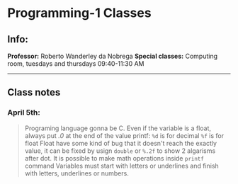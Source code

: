 # Programming-1 Classes
## Info:
**Professor:** Roberto Wanderley da Nobrega
**Special classes:** Computing room, tuesdays and thursdays 09:40-11:30 AM

---

## Class notes
### April 5th:
> Programing language gonna be C.
> Even if the variable is a float, always put *.0* at the end of the value 
> printf: `%d` is for decimal `%f` is for float
> Float have some kind of bug that it doesn't reach the exactly value, it can be fixed by usign `double` or `%.2f` to show 2 algarisms after dot.
> It is possible to make math operations inside `printf` command
> Variables must start with letters or underlines and finish with letters, underlines or numbers.